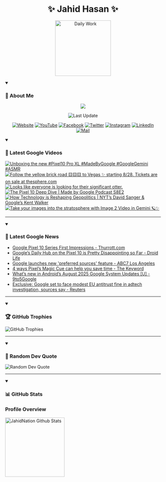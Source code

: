 <h1 align="center">✨ Jahid Hasan ✨</h1>
<p align="center">
  <img alt="Daily Work" height="180px" src="https://i.imgur.com/uhZdH9C.gif" />
</p>
<details open>
 <summary><h3>🌟 About Me</h3></summary>
<p align="center">
  <img src="https://readme-typing-svg.demolab.com/?lines=Even+if+I+fail,;I+have+to+finish,;What+I+started.;&font=Fira%20Code&center=true&width=500&height=50&color=00FF7F&vCenter=true&pause=1000&size=24" />
</p>

<p align="center">
  <img alt="Last Update" title="Last Update" src="https://img.shields.io/github/last-commit/jahidnation/jahidnation?logo=github&label=LAST+UPDATE&color=blueviolet&style=flat-square"/>
</p>

<p align="center">
  <a href="https://jahid.eu.org">
    <img alt="Website" title="Website" src="https://img.shields.io/badge/Website-000000?logo=Google-Chrome&logoColor=white&style=for-the-badge"/></a>
  <a href="https://youtube.com/@jahidnation">
    <img alt="YouTube" title="YouTube Channel" src="https://img.shields.io/badge/YouTube-FF0000?logo=YouTube&logoColor=white&style=for-the-badge"/></a>
  <a href="https://facebook.com/jahidnation">
    <img alt="Facebook" title="Facebook Page" src="https://img.shields.io/badge/Facebook-4267B2?logo=Facebook&logoColor=white&style=for-the-badge"/></a>
  <a href="https://twitter.com/jahidnation">
    <img alt="Twitter" title="Twitter Profile" src="https://img.shields.io/badge/X-000000?logo=x&logoColor=white&style=for-the-badge"/></a>
  <a href="https://instagram.com/jahidnation">
    <img alt="Instagram" title="Instagram Profile" src="https://img.shields.io/badge/Instagram-E4405F?logo=Instagram&logoColor=white&style=for-the-badge"/></a>
  <a href="https://linkedin.com/in/jahidnation">
    <img alt="LinkedIn" title="LinkedIn Profile" src="https://img.shields.io/badge/LinkedIn-0A66C2?logo=LinkedIn&logoColor=white&style=for-the-badge"/></a>
  <a href="https://mail.google.com/?hl=en&tf=cm&fs=1&to=mail@jahid.eu.org">
    <img alt="Mail" title="Mail Me" src="https://img.shields.io/badge/Email-D14836?logo=Gmail&logoColor=white&style=for-the-badge"/></a>
</p>

</details>

<details open>
 <summary><h3>🎥 Latest Google Videos</h3></summary>

<!-- BEGIN VID -->
<a href="https://www.youtube.com/shorts/wdy3ySo7qU8">
  <picture>
    <source media="(prefers-color-scheme: dark)" srcset="https://ytcards.demolab.com/?id=wdy3ySo7qU8&title=Unboxing+the+new+%23Pixel10+Pro+XL+%23MadeByGoogle+%23GoogleGemini+%23ASMR&lang=en&timestamp=1756408106&background_color=%230d1117&title_color=%23ffffff&stats_color=%23dedede&max_title_lines=1&width=250&border_radius=5&duration=31">
    <img src="https://ytcards.demolab.com/?id=wdy3ySo7qU8&title=Unboxing+the+new+%23Pixel10+Pro+XL+%23MadeByGoogle+%23GoogleGemini+%23ASMR&lang=en&timestamp=1756408106&background_color=%23ffffff&title_color=%2324292f&stats_color=%2357606a&max_title_lines=1&width=250&border_radius=5&duration=31" alt="Unboxing the new #Pixel10 Pro XL #MadeByGoogle #GoogleGemini #ASMR" title="Unboxing the new #Pixel10 Pro XL #MadeByGoogle #GoogleGemini #ASMR">
  </picture>
</a>
<a href="https://www.youtube.com/shorts/VvhdvR9hiWQ">
  <picture>
    <source media="(prefers-color-scheme: dark)" srcset="https://ytcards.demolab.com/?id=VvhdvR9hiWQ&title=Follow+the+yellow+brick+road+%F0%9F%9F%A8%F0%9F%9F%A8%F0%9F%9F%A8+to+Vegas+%E2%9C%A8+starting+8%2F28.+Tickets+are+on+sale+at+thesphere.com&lang=en&timestamp=1756397609&background_color=%230d1117&title_color=%23ffffff&stats_color=%23dedede&max_title_lines=1&width=250&border_radius=5&duration=90">
    <img src="https://ytcards.demolab.com/?id=VvhdvR9hiWQ&title=Follow+the+yellow+brick+road+%F0%9F%9F%A8%F0%9F%9F%A8%F0%9F%9F%A8+to+Vegas+%E2%9C%A8+starting+8%2F28.+Tickets+are+on+sale+at+thesphere.com&lang=en&timestamp=1756397609&background_color=%23ffffff&title_color=%2324292f&stats_color=%2357606a&max_title_lines=1&width=250&border_radius=5&duration=90" alt="Follow the yellow brick road 🟨🟨🟨 to Vegas ✨ starting 8/28. Tickets are on sale at thesphere.com" title="Follow the yellow brick road 🟨🟨🟨 to Vegas ✨ starting 8/28. Tickets are on sale at thesphere.com">
  </picture>
</a>
<a href="https://www.youtube.com/shorts/PyFgqj8RhJE">
  <picture>
    <source media="(prefers-color-scheme: dark)" srcset="https://ytcards.demolab.com/?id=PyFgqj8RhJE&title=Looks+like+everyone+is+looking+for+their+significant+otter.&lang=en&timestamp=1756339810&background_color=%230d1117&title_color=%23ffffff&stats_color=%23dedede&max_title_lines=1&width=250&border_radius=5&duration=9">
    <img src="https://ytcards.demolab.com/?id=PyFgqj8RhJE&title=Looks+like+everyone+is+looking+for+their+significant+otter.&lang=en&timestamp=1756339810&background_color=%23ffffff&title_color=%2324292f&stats_color=%2357606a&max_title_lines=1&width=250&border_radius=5&duration=9" alt="Looks like everyone is looking for their significant otter." title="Looks like everyone is looking for their significant otter.">
  </picture>
</a>
<a href="https://www.youtube.com/watch?v=R0ZKgpC1mCk">
  <picture>
    <source media="(prefers-color-scheme: dark)" srcset="https://ytcards.demolab.com/?id=R0ZKgpC1mCk&title=The+Pixel+10+Deep+Dive+%7C+Made+by+Google+Podcast+S8E2&lang=en&timestamp=1756321063&background_color=%230d1117&title_color=%23ffffff&stats_color=%23dedede&max_title_lines=1&width=250&border_radius=5&duration=1587">
    <img src="https://ytcards.demolab.com/?id=R0ZKgpC1mCk&title=The+Pixel+10+Deep+Dive+%7C+Made+by+Google+Podcast+S8E2&lang=en&timestamp=1756321063&background_color=%23ffffff&title_color=%2324292f&stats_color=%2357606a&max_title_lines=1&width=250&border_radius=5&duration=1587" alt="The Pixel 10 Deep Dive | Made by Google Podcast S8E2" title="The Pixel 10 Deep Dive | Made by Google Podcast S8E2">
  </picture>
</a>
<a href="https://www.youtube.com/watch?v=aGPzQDfKcIU">
  <picture>
    <source media="(prefers-color-scheme: dark)" srcset="https://ytcards.demolab.com/?id=aGPzQDfKcIU&title=How+Technology+is+Reshaping+Geopolitics++%7C+NYT%E2%80%99s+David+Sanger+%26+Google%E2%80%99s+Kent+Walker&lang=en&timestamp=1756223059&background_color=%230d1117&title_color=%23ffffff&stats_color=%23dedede&max_title_lines=1&width=250&border_radius=5&duration=529">
    <img src="https://ytcards.demolab.com/?id=aGPzQDfKcIU&title=How+Technology+is+Reshaping+Geopolitics++%7C+NYT%E2%80%99s+David+Sanger+%26+Google%E2%80%99s+Kent+Walker&lang=en&timestamp=1756223059&background_color=%23ffffff&title_color=%2324292f&stats_color=%2357606a&max_title_lines=1&width=250&border_radius=5&duration=529" alt="How Technology is Reshaping Geopolitics  | NYT’s David Sanger & Google’s Kent Walker" title="How Technology is Reshaping Geopolitics  | NYT’s David Sanger & Google’s Kent Walker">
  </picture>
</a>
<a href="https://www.youtube.com/shorts/Saxxa0e6As4">
  <picture>
    <source media="(prefers-color-scheme: dark)" srcset="https://ytcards.demolab.com/?id=Saxxa0e6As4&title=Take+your+images+into+the+stratosphere+with+Image+2+Video+in+Gemini+%F0%9F%AA%90%E2%9C%A8&lang=en&timestamp=1756148155&background_color=%230d1117&title_color=%23ffffff&stats_color=%23dedede&max_title_lines=1&width=250&border_radius=5&duration=39">
    <img src="https://ytcards.demolab.com/?id=Saxxa0e6As4&title=Take+your+images+into+the+stratosphere+with+Image+2+Video+in+Gemini+%F0%9F%AA%90%E2%9C%A8&lang=en&timestamp=1756148155&background_color=%23ffffff&title_color=%2324292f&stats_color=%2357606a&max_title_lines=1&width=250&border_radius=5&duration=39" alt="Take your images into the stratosphere with Image 2 Video in Gemini 🪐✨" title="Take your images into the stratosphere with Image 2 Video in Gemini 🪐✨">
  </picture>
</a>
<!-- END VID -->

---

</details>

<details open>
 <summary><h3>📝 Latest Google News</h3></summary>

<!-- BLOG-POST-LIST:START -->
- [Google Pixel 10 Series First Impressions - Thurrott.com](https://news.google.com/rss/articles/CBMiogFBVV95cUxOb2VyM1ZlTDJuSlA3bU5fWUZ3ZENPNnJLem5iT3QtWklqVHphR2ZVTEg0R0dKU3dHVXFGZ25KU2JNX1B5clRPMl95cTdEN0VldGhNU05ZRW9abGpad05IZjRSNjNGQ3psRmFDN01DUmp4SU1qYzAtaVBNcjg3WktzU0g4ei1tb1VqVWZwTlY1UHpvaTN2Q1ZyUmp0Q0drcVM2THc?oc=5)
- [Google’s Daily Hub on the Pixel 10 is Pretty Disappointing so Far - Droid Life](https://news.google.com/rss/articles/CBMipgFBVV95cUxQUWc1OGNuWDBVUGlzT1JEY0RqaEZfd214Smg2dWVpcmNWb2VXVWdOOTlXV040ZHFFdlpOS1JibnhpQUk5eEdPZmZTdmJwbTBUSC05Qkw2VUpDcDRzRnA2SXFuVDl1ZG5qY25vcTVvdkgtdEdGdHpNVmVxZzRYNERmQXJ1dmVKQ3hDOURRZkp6LTlKVWc1TEZUaFRBOExrMUs0WHdsU2Vn?oc=5)
- [Google launches new &#39;preferred sources&#39; feature - ABC7 Los Angeles](https://news.google.com/rss/articles/CBMigwFBVV95cUxNdHVrZVl0NnQ3NUNZT1FreWRSRjROdUkydFhqLVItVi16TFRCR2xDN0xROVZuZ0lHaV9BTzhCOE1Edi1IVzE4bGEzWV9pRkhXZUR0WE1oNWY0bnY0SmNZTDVFQ1BrTTh4bEpQaDZTUjQyQVB3eTIzR2ZuUEZiS3p1dTFWY9IBiAFBVV95cUxNRlV2WFp3MlNGcHlJYVNYRjAzWHNfREZSRTE2UU15cC13dVZ0VWFibjlnUWlFQXV2aFdzXzYyT2FGb0ZpOS16SlhWS1NpTHNGX21WSWdoWkE2LUVZVmpCUmRXV1VfUmJXS0lMQ3JLZkdoaHFZbk5HVXZJT01Xc1NqOHNqbnAxb2Jv?oc=5)
- [4 ways Pixel’s Magic Cue can help you save time - The Keyword](https://news.google.com/rss/articles/CBMieEFVX3lxTE5tdVlfdFZ5cUNOOUdLV0JmMGhYbVRpZXphTmczZFdJNElvMEJRSWdpNWlvdUxCQ3B2WElfSF9zUzF5eTQzeWRYV2w1ZkN0TkxLSzhDb2Q4cU9jZFljR2x4MHROeG1XSVpHRHg1cmRqRWtlTmRVb0wybQ?oc=5)
- [What’s new in Android’s August 2025 Google System Updates [U] - 9to5Google](https://news.google.com/rss/articles/CBMid0FVX3lxTE9UYkNwRDdibzI4MzVGX2pCRDNjbkFpaUNLQXBEazlVTXgwbjFtalZkNFljZXZaNjZnVmU4N3JpaDByQy1iazV5T0tqdFdDQ04wazNWaW9wRThlMGVNeVJfd1JPVGF4S3BIaC1yMnhQV2Z2Yk9Qb2pJ?oc=5)
- [Exclusive: Google set to face modest EU antitrust fine in adtech investigation, sources say - Reuters](https://news.google.com/rss/articles/CBMixAFBVV95cUxPdVNXX3lEbmRrN2dnQTRmTGxKV3FlaXNuRWtVZEd6bm1JQklSTF9kZTlTYmNvSUtZTU9WWURiNVcyUUdMZXA4bGFwa2RGUkExNlR2TzFDYk9aSnhXWE5PODdKZHlKVm9fNHVwenB4Sk1TS095RWtQand3UUd2eXZiWXFocnJTd1ZSN182R0RsWVMtS1U0UnFDRUFBRGpaTTNQVG85dFBiUjE5SnNJblBoU3BsQzB0X0kzZjQyeVBBbUd2YVVa?oc=5)
<!-- BLOG-POST-LIST:END -->

---

</details>

<details open>
 <summary><h3>🏆 GitHub Trophies</h3></summary>

<img alt="GitHub Trophies" title="GitHub Trophies" src="https://github-profile-trophy.vercel.app/?username=jahidnation&column=8&theme=gruvbox&no-frame=true"/>

---

</details>

<details open>
 <summary><h3>💬 Random Dev Quote</h3></summary>

<img alt="Random Dev Quote" title="Random Dev Quote" src="https://quotes-github-readme.vercel.app/api?type=horizontal&theme=radical"/>

---

</details>

<details open> 
  <summary><h3>📊 GitHub Stats</h3></summary>

  <h3>Profile Overview</h3>
  <p>
  <img alt="JahidNation Github Stats" src="https://denvercoder1-github-readme-stats.vercel.app/api/?username=jahidnation&show_icons=true&include_all_commits=true&count_private=true&theme=react&hide_border=true&bg_color=1F222E&title_color=F85D7F&icon_color=F8D866" height="192px"/>
  </p>


